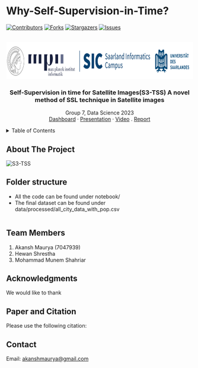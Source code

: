# Why-Self-Supervision-in-Time?

[![Contributors][contributors-shield]][contributors-url]
[![Forks][forks-shield]][forks-url]
[![Stargazers][stars-shield]][stars-url]
[![Issues][issues-shield]][issues-url]
<!-- [![MIT License][license-shield]][license-url] -->
<!-- [![LinkedIn][linkedin-shield]][linkedin-url] -->


<!-- PROJECT LOGO -->
<br />
<div align="center">
  <a href=https://github.com/akansh12/data-science-Optimal-EV-station-placement">
    <img src="figures/logo.png" alt="Logo" width="800" height="100">
  </a>

  <h3 align="center">Self-Supervision in time for Satellite Images(S3-TSS) A novel method of SSL technique in Satellite images</h3>

  <p align="center">
    Group 7, Data Science 2023
    <br />
    <a href="https://huggingface.co/spaces/Saira20/Optimal-EV-charging-stations">Dashboard</a>
    ·
    <a href="https://docs.google.com/presentation/d/1DvyXtf6PmHJlR4AY10__-B9UUPlWWLx9KHOHKlJr2W0/edit#slide=id.g20a8aeeec89_3_133">Presentation</a>
    ·
    <a href="https://youtu.be/kW-kBFeq9E0">Video</a>
    .
    <a href="https://github.com/akansh12/data-science-Optimal-EV-station-placement/blob/main/Report/Project_Report.pdf">Report</a>
  </p>
</div>

<!-- TABLE OF CONTENTS -->
<details>
  <summary>Table of Contents</summary>
  <ol>
    <li>
      <a href="#about-the-project">About The Project</a>
    </li>
    <li><a href="#folder-structure">Folder structure</a></li>
    <li><a href="#data">Data and Usage</a></li>
    <li><a href="#dashboard">Dashboard</a></li>
    <li><a href="#team-memebers">Team Members</a></li>
    <li><a href="#acknowledgments">Acknowledgments</a></li>
    <li><a href="#paper-and-citation">Paper and Citation</a></li>
    <li><a href="#contact">Contact</a></li>

  </ol>
</details>


## About The Project
![S3-TSS](https://github.com/hewanshrestha/Why-Self-Supervision-in-Time/assets/39628860/70ee75f6-c5cc-4449-a63d-57640d32d049)


## Folder structure
- All the code can be found under notebook/
- The final dataset can be found under data/processed/all_city_data_with_pop.csv
```

```





## Team Members
1. Akansh Maurya (7047939) 
2. Hewan Shrestha
3. Mohammad Munem Shahriar

<!-- ACKNOWLEDGMENTS -->
## Acknowledgments
We would like to thank 

<!-- Paper and Citation -->
## Paper and Citation
Please use the following citation: 

<!-- Contact -->
## Contact
Email: akanshmaurya@gmail.com






<!-- MARKDOWN LINKS & IMAGES -->
<!-- https://www.markdownguide.org/basic-syntax/#reference-style-links -->
[contributors-shield]: https://img.shields.io/github/contributors/hewanshrestha/Why-Self-Supervision-in-Time
[contributors-url]: https://github.com/hewanshrestha/Why-Self-Supervision-in-Time/graphs/contributors

[forks-shield]: https://img.shields.io/github/forks/hewanshrestha/Why-Self-Supervision-in-Time
[forks-url]: https://github.com/hewanshrestha/Why-Self-Supervision-in-Time/forks

[stars-shield]: https://img.shields.io/github/stars/hewanshrestha/Why-Self-Supervision-in-Time
[stars-url]: https://github.com/akansh12/hewanshrestha/Why-Self-Supervision-in-Time/stargazers

[issues-shield]: https://img.shields.io/github/issues/hewanshrestha/Why-Self-Supervision-in-Time
[issues-url]: https://github.com/hewanshrestha/Why-Self-Supervision-in-Time/issues

<!-- [license-shield]: https://img.shields.io/github/license/othneildrew/Best-README-Template.svg?style=for-the-badge
[license-url]: https://github.com/othneildrew/Best-README-Template/blob/master/LICENSE.txt

[linkedin-shield]: https://img.shields.io/badge/-LinkedIn-black.svg?style=for-the-badge&logo=linkedin&colorB=555
[linkedin-url]: https://linkedin.com/in/othneildrew -->

[product-screenshot]: figures/overview.gif
[data-collect-pipeline]: figures/Data-collection.jpeg
[Next.js]: https://img.shields.io/badge/next.js-000000?style=for-the-badge&logo=nextdotjs&logoColor=white
[Next-url]: https://nextjs.org/
[React.js]: https://img.shields.io/badge/React-20232A?style=for-the-badge&logo=react&logoColor=61DAFB
[React-url]: https://reactjs.org/
[Vue.js]: https://img.shields.io/badge/Vue.js-35495E?style=for-the-badge&logo=vuedotjs&logoColor=4FC08D
[Vue-url]: https://vuejs.org/
[Angular.io]: https://img.shields.io/badge/Angular-DD0031?style=for-the-badge&logo=angular&logoColor=white
[Angular-url]: https://angular.io/
[Svelte.dev]: https://img.shields.io/badge/Svelte-4A4A55?style=for-the-badge&logo=svelte&logoColor=FF3E00
[Svelte-url]: https://svelte.dev/
[Laravel.com]: https://img.shields.io/badge/Laravel-FF2D20?style=for-the-badge&logo=laravel&logoColor=white
[Laravel-url]: https://laravel.com
[Bootstrap.com]: https://img.shields.io/badge/Bootstrap-563D7C?style=for-the-badge&logo=bootstrap&logoColor=white
[Bootstrap-url]: https://getbootstrap.com
[JQuery.com]: https://img.shields.io/badge/jQuery-0769AD?style=for-the-badge&logo=jquery&logoColor=white
[JQuery-url]: https://jquery.com 





